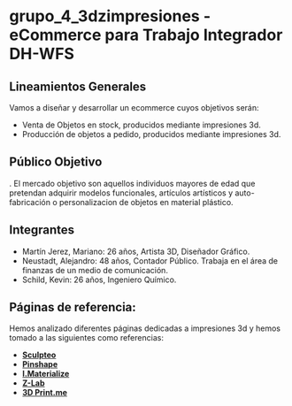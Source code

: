 # grupo_4_3dzimpresiones - eCommerce para Trabajo Integrador DH-WFS

## Lineamientos Generales

Vamos a diseñar y desarrollar un ecommerce cuyos objetivos serán:

- Venta de Objetos en stock, producidos mediante impresiones 3d.
- Producción de objetos a pedido, producidos mediante impresiones 3d.

##   Público Objetivo

. El mercado objetivo son aquellos individuos mayores de edad que pretendan adquirir modelos funcionales, artículos artísticos y auto-fabricación o  personalizacion de objetos en material plástico.

## Integrantes

- Martín Jerez, Mariano: 26 años, Artista 3D, Diseñador Gráfico. 
- Neustadt, Alejandro: 48 años, Contador Público. Trabaja en el área de finanzas de un medio de comunicación.
- Schild, Kevin: 26 años, Ingeniero Químico.

## Páginas de referencia:

Hemos analizado diferentes páginas dedicadas a impresiones 3d y hemos tomado a las siguientes como referencias:

- **[Sculpteo](https://www.sculpteo.com/es/)**
- **[Pinshape](https://pinshape.com/3d-marketplace)**
- **[I.Materialize](https://i.materialise.com)**
- **[Z-Lab](https://www.z-lab.com.ar)**
- **[3D Print.me](https://3dprint.me)**
